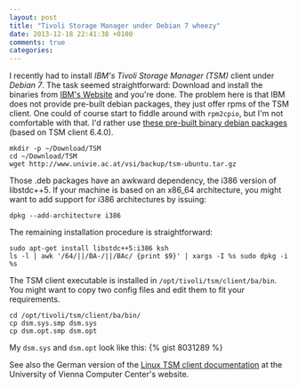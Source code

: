 ```yaml
---
layout: post
title: "Tivoli Storage Manager under Debian 7 wheezy"
date: 2013-12-18 22:41:38 +0100
comments: true
categories: 
---
```

I recently had to install _IBM's Tivoli Storage Manager (TSM)_ client under _Debian 7_. The task seemed straightforward: Download and install the binaries from [IBM's Website](http://service.boulder.ibm.com/storage/tivoli-storage-management/maintenance/client/) and you're done. The problem here is that IBM does not provide pre-built debian packages, they just offer rpms of the TSM client. One could of course start to fiddle around with `rpm2cpio`, but I'm not comfortable with that. I'd rather use [these pre-built binary debian packages](http://www.univie.ac.at/vsi/backup/tsm-ubuntu.tar.gz) (based on TSM client 6.4.0). 
```
mkdir -p ~/Download/TSM
cd ~/Download/TSM
wget http://www.univie.ac.at/vsi/backup/tsm-ubuntu.tar.gz
```
Those .deb packages have an awkward dependency, the i386 version of libstdc++5. If your machine is based on an x86_64 architecture, you might want to add support for i386 architectures by issuing: 
```
dpkg --add-architecture i386
```
The remaining installation procedure is straightforward:
```
sudo apt-get install libstdc++5:i386 ksh
ls -l | awk '/64/||/BA-/||/BAc/ {print $9}' | xargs -I %s sudo dpkg -i %s
```
The TSM client executable is installed in `/opt/tivoli/tsm/client/ba/bin`. You might want to copy two config files and edit them to fit your requirements.
```
cd /opt/tivoli/tsm/client/ba/bin/
cp dsm.sys.smp dsm.sys
cp dsm.opt.smp dsm.opt
```
My `dsm.sys` and `dsm.opt` look like this:
{% gist 8031289  %}

See also the German version of the [Linux TSM client documentation](https://zid.univie.ac.at/support/anleitungen/server-backup/backup/) at the University of Vienna Computer Center's website.